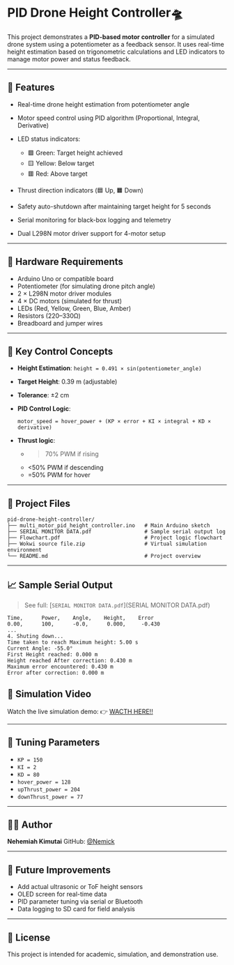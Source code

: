 # PID Drone Height Controller🛸 

This project demonstrates a **PID-based motor controller** for a simulated drone system using a potentiometer as a feedback sensor. It uses real-time height estimation based on trigonometric calculations and LED indicators to manage motor power and status feedback.

---

## 🚀 Features

* Real-time drone height estimation from potentiometer angle
* Motor speed control using PID algorithm (Proportional, Integral, Derivative)
* LED status indicators:

  * 🟩 Green: Target height achieved
  * 🟨 Yellow: Below target
  * 🟥 Red: Above target
* Thrust direction indicators (🟦 Up, 🟧 Down)
* Safety auto-shutdown after maintaining target height for 5 seconds
* Serial monitoring for black-box logging and telemetry
* Dual L298N motor driver support for 4-motor setup

---

## 🔧 Hardware Requirements

* Arduino Uno or compatible board
* Potentiometer (for simulating drone pitch angle)
* 2 × L298N motor driver modules
* 4 × DC motors (simulated for thrust)
* LEDs (Red, Yellow, Green, Blue, Amber)
* Resistors (220–330Ω)
* Breadboard and jumper wires

---

## 📐 Key Control Concepts

* **Height Estimation**: `height = 0.491 × sin(potentiometer_angle)`
* **Target Height**: 0.39 m (adjustable)
* **Tolerance**: ±2 cm
* **PID Control Logic**:

  ```
  motor_speed = hover_power + (KP × error + KI × integral + KD × derivative)
  ```
* **Thrust logic**:

  * > 70% PWM if rising
  * <50% PWM if descending
  * \=50% PWM for hover

---

## 📁 Project Files

```
pid-drone-height-controller/
├── multi_motor_pid_height_controller.ino   # Main Arduino sketch
├── SERIAL MONITOR DATA.pdf                 # Sample serial output log
├── Flowchart.pdf                           # Project logic flowchart
├── Wokwi source file.zip                   # Virtual simulation environment
└── README.md                               # Project overview
```

---

## 📈 Sample Serial Output

> See full: \[`SERIAL MONITOR DATA.pdf`]\(SERIAL MONITOR DATA.pdf)

```
Time,      Power,    Angle,    Height,    Error
0.00,      100,      -0.0,      0.000,     -0.430
...
4. Shuting down...
Time taken to reach Maximum height: 5.00 s
Current Angle: -55.0°
First Height reached: 0.000 m
Height reached After correction: 0.430 m
Maximum error encountered: 0.430 m
Error after correction: 0.000 m
```

## 🎥 Simulation Video

Watch the live simulation demo:
👉 [WACTH HERE!!](https://drive.google.com/file/d/175ymC1blj4Ponb_DDwkFx8deSn1rvoea/view?usp=sharing)

---

## 🧪 Tuning Parameters

* `KP = 150`
* `KI = 2`
* `KD = 80`
* `hover_power = 128`
* `upThrust_power = 204`
* `downThrust_power = 77`

---

## 👨‍💻 Author

**Nehemiah Kimutai**
GitHub: [@Nemick](https://github.com/Nemick)

---

## 📌 Future Improvements

* Add actual ultrasonic or ToF height sensors
* OLED screen for real-time data
* PID parameter tuning via serial or Bluetooth
* Data logging to SD card for field analysis

---

## 📜 License

This project is intended for academic, simulation, and demonstration use.

